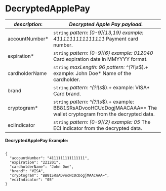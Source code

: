 
# DecryptedApplePay

| *description*:   | *Decrypted Apple Pay payload.*|
|----|----|
| accountNumber* |    ``` string ```  *pattern: [0-9]{13,19} example: 4111111111111111* Payment card number.|
| expiration* |     ``` string ```  *pattern: [0-9]{6} example: 012040* Card expiration date in MMYYYY format.| 
| cardholderName |    ``` string ```  *maxLength: 96 pattern: ^(?!\s*$).+ example: John Doe* Name of the cardholder.|
| brand |    ``` string ```  *pattern: ^(?!\s*$).+ example: VISA* Card brand.|
| cryptogram* |    ``` string ```  *pattern: ^(?!\s*$).+ example: BB81SRsADvooHCUcDogjMAACAAA=* The wallet cryptogram from the decrypted data.|
| eciIndicator |    ``` string ```  *pattern: [0-9]{2} example: 05* The ECI indicator from the decrypted data.|

**DecryptedApplePay Example:**

```{r}

{
  "accountNumber": "4111111111111111",
  "expiration": "221201",
  "cardholderName": "John Doe",
  "brand": "VISA",
  "cryptogram": "BB81SRsADvooHCUcDogjMAACAAA=",
  "eciIndicator": "05"
}
``` 




